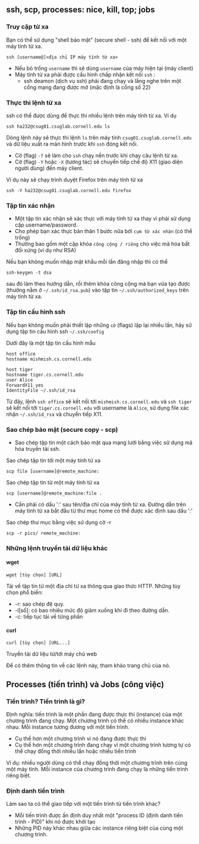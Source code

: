 ## ssh, scp, processes: nice, kill, top; jobs

### Truy cập từ xa

Bạn có thể sử dụng "shell bảo mật" \(secure shell - ssh\) để kết nối với một máy tính từ xa.

```
ssh [username@]<địa chỉ IP máy tính từ xa>
```

* Nếu bỏ trống `username` thì sẽ dùng `username` của máy hiện tại \(máy client\)
* Máy tính từ xa phải được cấu hình chấp nhận kết nối `ssh` :
  * ssh deamon \(dịch vụ ssh\) phải đang chạy và lắng nghe trên một cổng mạng đang được mở \(mặc định là cổng số 22\)

### Thực thi lệnh từ xa

ssh có thể được dùng để thực thi nhiều lệnh trên máy tính từ xa. Ví dụ

```
ssh ha232@csug01.csuglab.cornell.edu ls
```

Dòng lệnh này sẽ thực thi lệnh `ls` trên máy tính `csug01.csuglab.cornell.edu` và dữ liệu xuất ra màn hình trước khi `ssh` đóng kết nối.

* Cờ \(flag\) `-f` sẽ làm cho `ssh` chạy nền trước khi chạy câu lệnh từ xa.
* Cờ \(flag\) `-Y` hoặc `-X` \(tương tác\) sẽ chuyển tiếp chế độ X11 \(giao diện người dùng\) đến máy client.

Ví dụ này sẽ chạy trình duyệt Firefox trên máy tính từ xa

```
ssh -Y ha232@csug01.csuglab.cornell.edu firefox
```

### Tập tin xác nhận

* Một tập tin xác nhận sẽ xác thực với máy tính từ xa thay vì phải sử dụng cặp username/password.
* Cho phép bạn xác thực bản thân 1 bước nữa bởi `cụm từ xác nhận` \(có thể trống\)
* Thường bao gồm một cặp khóa `công cộng / riêng` cho việc mã hóa bất đối xứng \(ví dụ như RSA\)

Nếu bạn không muốn nhập mật khẩu mỗi lần đăng nhập thì có thể

```
ssh-keygen -t dsa
```

sau đó làm theo hướng dẫn, rồi thêm khóa công cộng mà bạn vừa tạo được \(thường nằm ở `~/.ssh/id_rsa.pub`\) vào tập tin `~/.ssh/authorized_keys` trên máy tính từ xa.

### Tập tin cấu hình ssh

Nếu bạn không muốn phải thiết lập những `cờ` \(flags\) lặp lại nhiều lần, hãy sử dụng tập tin cấu hình ssh `~/.ssh/config`

Dưới đây là một tập tin cấu hình mẫu

```
host office
hostname mishmish.cs.cornell.edu

host tiger
hostname tiger.cs.cornell.edu
user Alice
ForwardX11 yes
IdentityFile ~/.ssh/id_rsa
```

Từ đây, lệnh `ssh office` sẽ kết nối tới `mishmish.cs.cornell.edu` và `ssh tiger` sẽ kết nối tới `tiger.cs.cornell.edu` với username là `Alice`, sử dụng file xác nhận `~/.ssh/id_rsa` và chuyển tiếp X11.

### Sao chép bảo mật \(secure copy - scp\)

* Sao chép tập tin một cách bảo mật qua mạng lưới bằng việc sử dụng mã hóa truyền tải ssh.

Sao chép tập tin tới một máy tính từ xa

```
scp file [username]@remote_machine:
```

Sao chép tập tin từ một máy tính từ xa

```
scp [username]@remote_machine:file .
```

* Cần phải có dấu ':' sau tên/địa chỉ của máy tính từ xa. Đường dẫn trên máy tính từ xa bắt đầu từ thư mục home có thể được xác định sau dấu ':'

Sao chép thư mục bằng việc sử dụng cờ -r

```
scp -r pics/ remote_machine:
```

### Những lệnh truyền tải dữ liệu khác

#### wget

```
wget [tùy chọn] [URL]
```

Tải về tập tin từ một địa chỉ từ xa thông qua giao thức HTTP. Những tùy chọn phổ biến:

* -r: sao chép đệ quy.
* -l\[số\]: có bao nhiêu mức độ giảm xuống khi đi theo đường dẫn.
* -c: tiếp tục tải về từng phần

#### curl

```
curl [tùy chọn] [URL...]
```

Truyền tải dữ liệu từ/tới máy chủ web

Để có thêm thông tin về các lệnh này, tham khảo trang chủ của nó.

## Processes \(tiến trình\) và Jobs \(công việc\)

### Tiến trình? Tiến trình là gì?

Định nghĩa: tiến trình là một phần đang được thực thi \(instance\) của một chương trình đang chạy. Một chương trình có thể có nhiều instance khác nhau. Mỗi instance tương đương với một tiến trình.

* Cụ thể hơn một chương trình vì nó đang được thực thi
* Cụ thể hơn một chương trình đang chạy vì một chương trình tương tự có thể chạy đồng thời nhiều lần hoặc nhiều tiến trình 

Ví dụ: nhiều người dùng có thể chạy đồng thời một chương trình trên cùng một máy tính. Mỗi instance của chương trình đang chạy là những tiến trình riêng biệt.

### Định danh tiến trình

Làm sao ta có thể giao tiếp với một tiến trình từ tiến trình khác?

* Mỗi tiến trình được ấn định duy nhất một "process ID \(định danh tiến trình - PID\)" khi nó được khởi tạo
* Những PID này khác nhau giữa các instance riêng biệt của cùng một chương trình.




